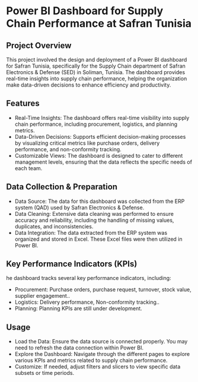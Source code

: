# Power BI Dashboard for Supply Chain Performance at Safran Tunisia
## Project Overview
This project involved the design and deployment of a Power BI dashboard for Safran Tunisia, specifically for the Supply Chain department of Safran Electronics & Defense (SED) in Soliman, Tunisia. The dashboard provides real-time insights into supply chain performance, helping the organization make data-driven decisions to enhance efficiency and productivity.
## Features
* Real-Time Insights: The dashboard offers real-time visibility into supply chain performance, including procurement, logistics, and planning metrics.
* Data-Driven Decisions: Supports efficient decision-making processes by visualizing critical metrics like purchase orders, delivery performance, and non-conformity tracking.
* Customizable Views: The dashboard is designed to cater to different management levels, ensuring that the data reflects the specific needs of each team.
## Data Collection & Preparation
* Data Source: The data for this dashboard was collected from the ERP system (QAD) used by Safran Electronics & Defense.
* Data Cleaning: Extensive data cleaning was performed to ensure accuracy and reliability, including the handling of missing values, duplicates, and inconsistencies.
* Data Integration: The data extracted from the ERP system was organized and stored in Excel. These Excel files were then utilized in Power BI.
## Key Performance Indicators (KPIs)
he dashboard tracks several key performance indicators, including:

* Procurement: Purchase orders, purchase request, turnover, stock value, supplier engagement..
* Logistics: Delivery performance, Non-conformity tracking.. 
* Planning: Planning KPIs are still under development.
## Usage
* Load the Data: Ensure the data source is connected properly. You may need to refresh the data connection within Power BI.
* Explore the Dashboard: Navigate through the different pages to explore various KPIs and metrics related to supply chain performance.
* Customize: If needed, adjust filters and slicers to view specific data subsets or time periods.
